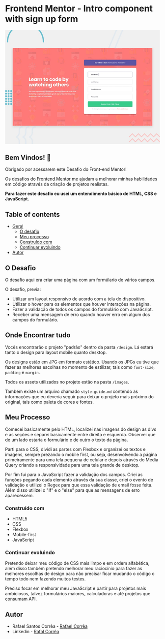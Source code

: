 # Frontend Mentor - Intro component with sign up form

![Design preview for the Intro component with sign up form coding challenge](./design/desktop-preview.jpg)


## Bem Vindos! 👋

Obrigado por acessarem este Desafio do Front-end Mentor!

Os desafios do [Frontend Mentor](https://www.frontendmentor.io) me ajudam a melhorar minhas habilidades em código através da criação de projetos realistas.

**Para fazer este desafio eu usei um entendimento básico de HTML, CSS e JavaScript.**

## Table of contents

- [Geral](#geral)
  - [O desafio](#o-desafio)
  - [Meu processo](#meu-processo)
  - [Construído com](#construido-com)
  - [Continuar evoluindo](#continuar-evoluindo)
- [Autor](#autor)

## O Desafio

O desafio aqui era criar uma página com um formúlario de vários campos.

O desafio, previa:

- Utilizar um layout responsivo de acordo com a tela do dispositivo.
- Utilizar o hover para os elementos que houver interações na página.
- Fazer a validação de todos os campos do formulário com JavaScript.
- Receber uma mensagem de erro quando houver erro em algum dos campos do formulário.


## Onde Encontrar tudo

Vocês encontrarão o projeto "padrão" dentro da pasta `/design`. Lá estará tanto o design para layout mobile quanto desktop.

Os designs estão em JPG em formato estático. Usando os JPGs eu tive que fazer as melhores escolhas no momento de estilizar, tais como `font-size`, `padding` e `margin`. 

Todos os assets utilizados no projeto estão na pasta `/images`.

Também existe um arquivo chamado `style-guide.md` contendo as informações que eu deveria seguir para deixar o projeto mais próximo do original, tais como paleta de cores e fontes.

## Meu Processo

Comecei basicamente pelo HTML, localizei nas imagens do design as divs e as seções e separei basicamente entre direita e esquerda. Observei que de um lado estaria o formulário e de outro o texto da página.

Parti para o CSS, dividi as partes com Flexbox e organizei os textos e imagens, sempre prezando o mobile first, ou seja, desenvolvendo a página primeiramente para uma tela pequena de celular e depois através do Media Query criando a responsividade para uma tela grande de desktop.

Por fim fui para o JavaScript fazer a validação dos campos. Criei as funções pegando cada elemento através da sua classe, criei o evento de validação e utilizei o Regex para que essa validação de email fosse feita.
Além disso utilizei o "if" e o "else" para que as mensagens de erro aparecessem.

### Construído com

- HTML5 
- CSS  
- Flexbox
- Mobile-first 
- JavaScript

### Continuar evoluindo

Pretendo deixar meu código de CSS mais limpo e em ordem alfabética, além disso também pretendo melhorar meu raciocínio para fazer as melhores escolhas de design para não precisar ficar mudando o código o tempo todo nem fazendo muitos testes.

Preciso focar em melhorar meu JavaScript e partir para projetos mais ambiciosos, talvez formulários maiores, calculadoras e até projetos que consumam API.

## Autor

- Rafael Santos Corrêa - [Rafael Corrêa](https://github.com/Faelsc)
- Linkedin - [Rafal Corrêa](https://www.linkedin.com/in/correarafaelsantos/)